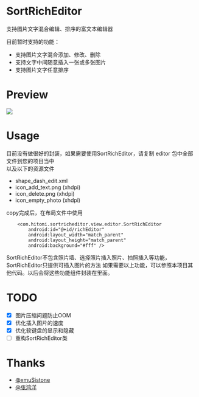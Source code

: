 # SortRichEditor

支持图片文字混合编辑、排序的富文本编辑器

目前暂时支持的功能：

 - 支持图片文字混合添加、修改、删除
 - 支持文字中间随意插入一张或多张图片
 - 支持图片文字任意排序


# Preview

<img src="preview/SortRichEditor.gif"/>


# Usage

目前没有做很好的封装，如果需要使用SortRichEditor，请复制 editor 包中全部文件到您的项目当中 <br/>
以及以下的资源文件 <br/>
- shape_dash_edit.xml
- icon_add_text.png (xhdpi)
- icon_delete.png (xhdpi)
- icon_empty_photo (xhdpi)

copy完成后，在布局文件中使用
```
    <com.hitomi.sortricheditor.view.editor.SortRichEditor
        android:id="@+id/richEditor"
        android:layout_width="match_parent"
        android:layout_height="match_parent"
        android:background="#fff" />
```
SortRichEditor不包含照片墙、选择照片插入照片、拍照插入等功能，SortRichEditor只提供可插入图片的方法
如果需要以上功能，可以参照本项目其他代码。以后会将这些功能组件封装在里面。


# TODO

- [x] 图片压缩问题防止OOM
- [x] 优化插入图片的速度
- [x] 优化软键盘的显示和隐藏
- [ ] 重构SortRichEditor类

# Thanks
- [@xmuSistone][1]
- [@张鸿洋][2]


[1]: https://github.com/xmuSistone/android-animate-RichEditor
[2]: https://github.com/hongyangAndroid
